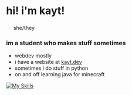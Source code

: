 # hi! i'm kayt!
<img src="https://em-content.zobj.net/thumbs/120/twitter/322/transgender-flag_1f3f3-fe0f-200d-26a7-fe0f.png" height="16"/> she/they


### im a student who makes stuff sometimes
- webdev mostly
- i have a website at [kayt.dev](https://kayt.dev)
- sometimes i do stuff in python
- on and off learning java for minecraft

[![My Skills](https://skillicons.dev/icons?i=html,css,js,ts,svelte,nodejs)](https://skillicons.dev) <br>
